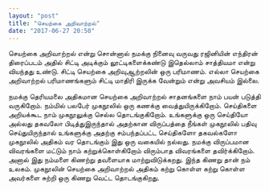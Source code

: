 ```yaml
---
layout: "post"
title: "செயற்கை அறிவாற்றல்"
date: "2017-06-27 20:50"
---
```


செயற்கை அறிவாற்றல் என்று சொன்னால் நமக்கு நினைவு வருவது ரஜினியின் எந்திரன் திரைப்படம் அதில் சிட்டி அடிக்கும் லூட்டிகளைக்கண்டு இதெல்லாம் சாத்தியமா என்று வியந்தது உண்டு. சிட்டி செயற்கை அறிவுஆற்றலின் ஒரு பரிமாணம். எல்லா செயற்கை அறிவாற்றல் பரிமாணங்களும் சிட்டி மாதிரி இருக்க வேன்றும் என்று அவசியம் இல்லை.

நமக்கு தெரியமலை அதிகமான செயற்கை அறிவாற்றல் சாதனங்களை நாம் பயன் படுத்தி வருகிறோம். நம்மில் பலபேர் முகநூலில் ஒரு கணக்கு வைத்துயிருக்கிறோம். செய்திகளை அறியக்கூட நாம் முகநூலுக்கு செல்ல தொடங்குகிறோம். உங்களுக்கு ஒரு செய்தியோ அல்லது தகவலோ பிடித்துஇருந்தால் அதற்கான விருப்பத்தை நீங்கள் முகநூலில் பதிவு செய்துயிருந்தால் உங்களுக்கு அதற்கு சம்பந்தப்பட்ட செய்திகளோ தகவல்களோ முகநூலில் அதிகம் வர தொடங்கும் இது ஒரு வகையில் நல்லது. நமக்கு விருப்பமான விவரங்களை மட்டும் நாம் கற்றுக்கொள்கிறோம் விரும்பாத விவரங்களை தவிர்க்கிறோம். அனால் இது நம்மளை கிணற்று தவளையாக மாற்றுவிடுக்கறது. இந்த கிணறு தான் நம் உலகம். முகநூலின் செயற்கை அறிவாற்றல் அதிகம் கற்று கொள்ள கற்று கொள்ள அவர்களை சுற்றி ஒரு கிணறு வெட்ட தொடங்குகிறது.
